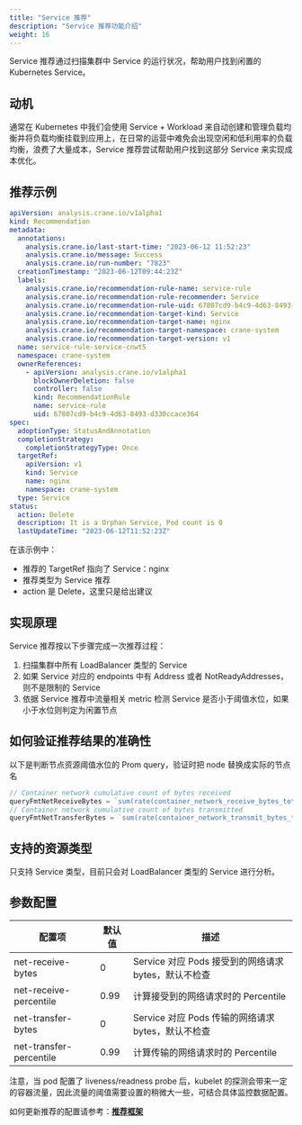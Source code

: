 ```yaml
---
title: "Service 推荐"
description: "Service 推荐功能介绍"
weight: 16
---
```


Service 推荐通过扫描集群中 Service 的运行状况，帮助用户找到闲置的 Kubernetes Service。

## 动机

通常在 Kubernetes 中我们会使用 Service + Workload 来自动创建和管理负载均衡并将负载均衡挂载到应用上，在日常的运营中难免会出现空闲和低利用率的负载均衡，浪费了大量成本，Service 推荐尝试帮助用户找到这部分 Service 来实现成本优化。

## 推荐示例

```yaml
apiVersion: analysis.crane.io/v1alpha1
kind: Recommendation
metadata:
  annotations:
    analysis.crane.io/last-start-time: "2023-06-12 11:52:23"
    analysis.crane.io/message: Success
    analysis.crane.io/run-number: "7823"
  creationTimestamp: "2023-06-12T09:44:23Z"
  labels:
    analysis.crane.io/recommendation-rule-name: service-rule
    analysis.crane.io/recommendation-rule-recommender: Service
    analysis.crane.io/recommendation-rule-uid: 67807cd9-b4c9-4d63-8493-d330ccace364
    analysis.crane.io/recommendation-target-kind: Service
    analysis.crane.io/recommendation-target-name: nginx
    analysis.crane.io/recommendation-target-namespace: crane-system
    analysis.crane.io/recommendation-target-version: v1
  name: service-rule-service-cnwt5
  namespace: crane-system
  ownerReferences:
    - apiVersion: analysis.crane.io/v1alpha1
      blockOwnerDeletion: false
      controller: false
      kind: RecommendationRule
      name: service-rule
      uid: 67807cd9-b4c9-4d63-8493-d330ccace364
spec:
  adoptionType: StatusAndAnnotation
  completionStrategy:
    completionStrategyType: Once
  targetRef:
    apiVersion: v1
    kind: Service
    name: nginx
    namespace: crane-system
  type: Service
status:
  action: Delete
  description: It is a Orphan Service, Pod count is 0
  lastUpdateTime: "2023-06-12T11:52:23Z"
```

在该示例中：

- 推荐的 TargetRef 指向了 Service：nginx
- 推荐类型为 Service 推荐
- action 是 Delete，这里只是给出建议

## 实现原理

Service 推荐按以下步骤完成一次推荐过程：

1. 扫描集群中所有 LoadBalancer 类型的 Service
2. 如果 Service 对应的 endpoints 中有 Address 或者 NotReadyAddresses，则不是限制的 Service
3. 依据 Service 推荐中流量相关 metric 检测 Service 是否小于阈值水位，如果小于水位则判定为闲置节点

## 如何验证推荐结果的准确性

以下是判断节点资源阈值水位的 Prom query，验证时把 node 替换成实际的节点名

```go
// Container network cumulative count of bytes received
queryFmtNetReceiveBytes = `sum(rate(container_network_receive_bytes_total{namespace="%s",pod=~"%s",container!=""}[3m]))`
// Container network cumulative count of bytes transmitted
queryFmtNetTransferBytes = `sum(rate(container_network_transmit_bytes_total{namespace="%s",pod=~"%s",container!=""}[3m]))`
```

## 支持的资源类型

只支持 Service 类型，目前只会对 LoadBalancer 类型的 Service 进行分析。

## 参数配置

| 配置项      | 默认值 | 描述                              |
|----------|-----|---------------------------------|
| net-receive-bytes | 0   | Service 对应 Pods 接受到的网络请求 bytes，默认不检查 |
| net-receive-percentile  | 0.99 | 计算接受到的网络请求时的 Percentile         |
| net-transfer-bytes | 0   | Service 对应 Pods 传输的网络请求 bytes，默认不检查   |
| net-transfer-percentile | 0.99    | 计算传输的网络请求时的 Percentile          |

注意，当 pod 配置了 liveness/readness probe 后，kubelet 的探测会带来一定的容器流量，因此流量的阈值需要设置的稍微大一些，可结合具体监控数据配置。

如何更新推荐的配置请参考：[**推荐框架**](/zh-cn/docs/tutorials/recommendation/recommendation-framework)